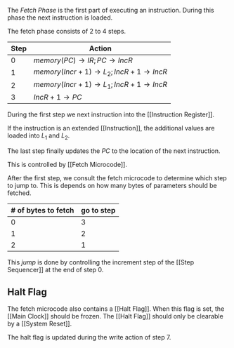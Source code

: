 The _Fetch Phase_ is the first part of executing an instruction. During this phase the next instruction is loaded.

The fetch phase consists of 2 to 4 steps.

| Step | Action                                                        |
| ---- | ------------------------------------------------------------- |
| 0    | $memory(PC) \rightarrow IR; PC \rightarrow IncR$              |
| 1    | $memory(Incr + 1) \rightarrow L_2; IncR + 1 \rightarrow IncR$ |
| 2    | $memory(Incr + 1) \rightarrow L_1; IncR + 1 \rightarrow IncR$ |
| 3    | $IncR + 1 \rightarrow PC$                                     |

During the first step we next instruction into the [[Instruction Register]].

If the instruction is an extended [[Instruction]], the additional values are loaded into $L_1$ and $L_2$.

The last step finally updates the $PC$ to the location of the next instruction.

This is controlled by [[Fetch Microcode]].

After the first step, we consult the fetch microcode to determine which step to jump to. This is depends on how many bytes of parameters should be fetched.

| # of bytes to fetch | go to step |
| ------------------- | ---------- |
| 0                   | 3          |
| 1                   | 2          |
| 2                   | 1          |
This _jump_ is done by controlling the increment step of the [[Step Sequencer]] at the end of step 0.
## Halt Flag

The fetch microcode also contains a [[Halt Flag]]. When this flag is set, the [[Main Clock]] should be frozen. The [[Halt Flag]] should only be clearable by a [[System Reset]].

The halt flag is updated during the write action of step 7.